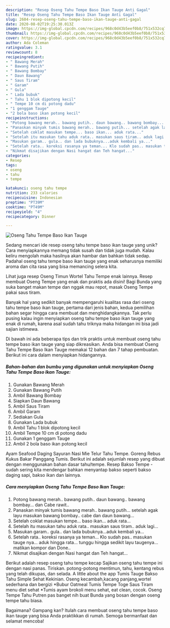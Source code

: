```yaml
---
description: "Resep Oseng Tahu Tempe Baso Ikan Tauge Anti Gagal"
title: "Resep Oseng Tahu Tempe Baso Ikan Tauge Anti Gagal"
slug: 2604-resep-oseng-tahu-tempe-baso-ikan-tauge-anti-gagal
date: 2020-08-02T19:25:30.013Z
image: https://img-global.cpcdn.com/recipes/968c0d43b5eef0b8/751x532cq70/oseng-tahu-tempe-baso-ikan-tauge-foto-resep-utama.jpg
thumbnail: https://img-global.cpcdn.com/recipes/968c0d43b5eef0b8/751x532cq70/oseng-tahu-tempe-baso-ikan-tauge-foto-resep-utama.jpg
cover: https://img-global.cpcdn.com/recipes/968c0d43b5eef0b8/751x532cq70/oseng-tahu-tempe-baso-ikan-tauge-foto-resep-utama.jpg
author: Ada Coleman
ratingvalue: 3.1
reviewcount: 8
recipeingredient:
- " Bawang Merah"
- " Bawang Putih"
- " Bawang Bombay"
- " Daun Bawang"
- " Saus Tiram"
- " Garam"
- " Gula"
- " Lada bubuk"
- " Tahu 1 blok dipotong kecil"
- " Tempe 10 cm di potong dadu"
- "1 genggam Tauge"
- "2 bola baso ikan potong kecil"
recipeinstructions:
- "Potong bawang merah.. bawang putih.. daun bawang.. bawang bombay... dan Cabe rawit.."
- "Panaskan minyak tumis bawang merah.. bawang putih... setelah agak layu masukan bawang bombay.. cabe dan daun bawang..."
- "Setelah coklat masukan tempe... baso ikan... aduk rata..."
- "Setelah itu masukan tahu aduk rata.. masukan saus tiram.. aduk lagi..."
- "Masukan garam.. gula.. dan lada bubuknya...aduk kembali ya..."
- "Setelah rata.. koreksi rasanya ya teman... Klo sudah pas.. masukan tauge nya... aduk hingga rata... tunggu hingga sedikit layu taugenya... matikan kompor dan Done.."
- "Nikmat disajikan dengan Nasi hangat dan Teh hangat..."
categories:
- Resep
tags:
- oseng
- tahu
- tempe

katakunci: oseng tahu tempe 
nutrition: 233 calories
recipecuisine: Indonesian
preptime: "PT39M"
cooktime: "PT49M"
recipeyield: "4"
recipecategory: Dinner

---
```



![Oseng Tahu Tempe Baso Ikan Tauge](https://img-global.cpcdn.com/recipes/968c0d43b5eef0b8/751x532cq70/oseng-tahu-tempe-baso-ikan-tauge-foto-resep-utama.jpg)

Sedang mencari ide resep oseng tahu tempe baso ikan tauge yang unik? Cara menyiapkannya memang tidak susah dan tidak juga mudah. Kalau keliru mengolah maka hasilnya akan hambar dan bahkan tidak sedap. Padahal oseng tahu tempe baso ikan tauge yang enak seharusnya memiliki aroma dan cita rasa yang bisa memancing selera kita.

Lihat juga resep Oseng Timun Wortel Tahu Tempe enak lainnya. Resep membuat Oseng Tempe yang enak dan praktis ada disini! Bagi Bunda yang suka banget makan tempe dan nggak mau repot, masak Oseng Tempe pakai saus tiram.

Banyak hal yang sedikit banyak mempengaruhi kualitas rasa dari oseng tahu tempe baso ikan tauge, pertama dari jenis bahan, kedua pemilihan bahan segar hingga cara membuat dan menghidangkannya. Tak perlu pusing kalau ingin menyiapkan oseng tahu tempe baso ikan tauge yang enak di rumah, karena asal sudah tahu triknya maka hidangan ini bisa jadi sajian istimewa.


Di bawah ini ada beberapa tips dan trik praktis untuk membuat oseng tahu tempe baso ikan tauge yang siap dikreasikan. Anda bisa membuat Oseng Tahu Tempe Baso Ikan Tauge memakai 12 bahan dan 7 tahap pembuatan. Berikut ini cara dalam menyiapkan hidangannya.

<!--inarticleads1-->

##### Bahan-bahan dan bumbu yang digunakan untuk menyiapkan Oseng Tahu Tempe Baso Ikan Tauge:

1. Gunakan  Bawang Merah
1. Gunakan  Bawang Putih
1. Ambil  Bawang Bombay
1. Siapkan  Daun Bawang
1. Ambil  Saus Tiram
1. Ambil  Garam
1. Sediakan  Gula
1. Gunakan  Lada bubuk
1. Ambil  Tahu 1 blok dipotong kecil
1. Ambil  Tempe 10 cm di potong dadu
1. Gunakan 1 genggam Tauge
1. Ambil 2 bola baso ikan potong kecil


Ayam Seafood Daging Sayuran Nasi Mie Telur Tahu Tempe. Goreng Rebus Kukus Bakar Panggang Tumis. Berikut ini adalah sejumlah resep yang dibuat dengan menggunakan bahan dasar tahu/tempe. Resep Bakso Tempe - sudah sering kita mendengar bahkan menyantap bakso seperti bakso daging sapi, bakso ikan dan lainnya. 

<!--inarticleads2-->

##### Cara menyiapkan Oseng Tahu Tempe Baso Ikan Tauge:

1. Potong bawang merah.. bawang putih.. daun bawang.. bawang bombay... dan Cabe rawit..
1. Panaskan minyak tumis bawang merah.. bawang putih... setelah agak layu masukan bawang bombay.. cabe dan daun bawang...
1. Setelah coklat masukan tempe... baso ikan... aduk rata...
1. Setelah itu masukan tahu aduk rata.. masukan saus tiram.. aduk lagi...
1. Masukan garam.. gula.. dan lada bubuknya...aduk kembali ya...
1. Setelah rata.. koreksi rasanya ya teman... Klo sudah pas.. masukan tauge nya... aduk hingga rata... tunggu hingga sedikit layu taugenya... matikan kompor dan Done..
1. Nikmat disajikan dengan Nasi hangat dan Teh hangat...


Berikut adalah resep oseng tahu tempe kecap Sajikan oseng tahu tempe ini dengan nasi panas. Tiriskan. potong-potong mentimun, tahu, kentang rebus yang telah dikupas, dan selada. A little about the app Tumis Tauge Bakso Tahu Simple Sehat Kekinian. Oseng kecambah,kacang panjang,wortel sederhana dan bergizi *Bubur Oatmeal Tumis Tempe Toge Saus Tiram menu diet sehat *Tumis ayam brokoli menu sehat, eat clean, cocok. Oseng Tempe Tahu Putren pas banget nih buat Bunda yang bosan dengan oseng tempe tahu biasa. 

Bagaimana? Gampang kan? Itulah cara membuat oseng tahu tempe baso ikan tauge yang bisa Anda praktikkan di rumah. Semoga bermanfaat dan selamat mencoba!
